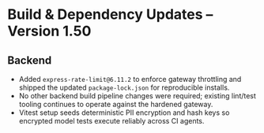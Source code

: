 # Build & Dependency Updates – Version 1.50

## Backend
- Added `express-rate-limit@6.11.2` to enforce gateway throttling and shipped the updated `package-lock.json` for reproducible installs.
- No other backend build pipeline changes were required; existing lint/test tooling continues to operate against the hardened gateway.
- Vitest setup seeds deterministic PII encryption and hash keys so encrypted model tests execute reliably across CI agents.
